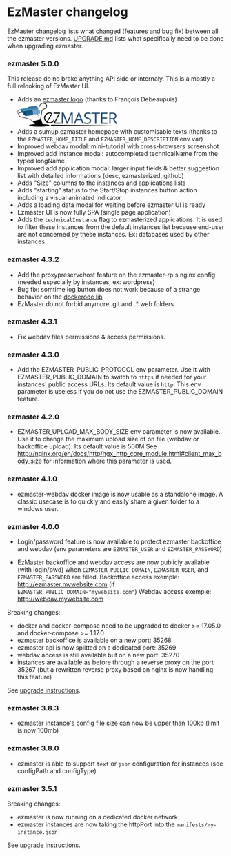 # EzMaster changelog

EzMaster changelog lists what changed (features and bug fix) between all the ezmaster versions. [UPGRADE.md](UPGRADE.md) lists what specifically need to be done when upgrading ezmaster.

### ezmaster 5.0.0

This release do no brake anything API side or internaly. This is a mostly a full relooking of EzMaster UI.

* Adds an [ezmaster logo](./ezmaster-front/src/layout/ezmaster-logo-bg.png) (thanks to François Debeaupuis)
  ![logo](./ezmaster-front/src/layout/ezmaster-logo-header.png)
* Adds a sumup ezmaster homepage with customisable texts (thanks to the `EZMASTER_HOME_TITLE` and `EZMASTER_HOME_DESCRIPTION` env var)
* Improved webdav modal: mini-tutorial with cross-browsers screenshot
* Improved add instance modal: autocompleted technicalName from the typed longName
* Improved add application modal: larger input fields & better suggestion list with detailed informations (desc, ezmasterized, github)
* Adds "Size" columns to the instances and applications lists
* Adds "starting" status to the Start/Stop instances button action including a visual animated indicator
* Adds a loading data modal for waiting before ezmaster UI is ready
* Ezmaster UI is now fully SPA (single page application)
* Adds the `technicalInstance` flag to ezmasterized applications. It is used to filter these instances from the default instances list because end-user are not concerned by these instances. Ex: databases used by other instances

### ezmaster 4.3.2

* Add the proxypreservehost feature on the ezmaster-rp's nginx config (needed especially by instances, ex: wordpress)
* Bug fix: somtime log button does not work because of a strange behavior on the [dockerode lib](https://github.com/apocas/dockerode/issues/456)
* EzMaster do not forbid anymore .git and .\* web folders

### ezmaster 4.3.1

* Fix webdav files permissions & access permissions.

### ezmaster 4.3.0

* Add the EZMASTER_PUBLIC_PROTOCOL env parameter. Use it with EZMASTER_PUBLIC_DOMAIN to switch to `https` if needed for your instances' public access URLs. Its default value is `http`. This env parameter is useless if you do not use the EZMASTER_PUBLIC_DOMAIN feature.

### ezmaster 4.2.0

* EZMASTER_UPLOAD_MAX_BODY_SIZE env parameter is now available. Use it to change the maximum upload size of on file (webdav or backoffice upload). Its default value is 500M
  See http://nginx.org/en/docs/http/ngx_http_core_module.html#client_max_body_size for information where this parameter is used.

### ezmaster 4.1.0

* ezmaster-webdav docker image is now usable as a standalone image. A classic usecase is to quickly and easily share a given folder to a windows user.

### ezmaster 4.0.0

* Login/password feature is now available to protect ezmaster backoffice and webdav (env parameters are `EZMASTER_USER` and `EZMASTER_PASSWORD`)

* EzMaster backoffice and webdav access are now publicly available (with login/pwd) when `EZMASTER_PUBLIC_DOMAIN`, `EZMASTER_USER`, and `EZMASTER_PASSWORD` are filled.
  Backoffice access exemple: http://ezmaster.mywebsite.com (if `EZMASTER_PUBLIC_DOMAIN="mywebsite.com"`)
  Webdav access exemple: http://webdav.mywebsite.com

Breaking changes:

* docker and docker-compose need to be upgraded to docker >= 17.05.0 and docker-compose >= 1.17.0
* ezmaster backoffice is available on a new port: 35268
* ezmaster api is now splitted on a dedicated port: 35269
* webdav access is still available but on a new port: 35270
* instances are available as before through a reverse proxy on the port 35267
  (but a rewritten reverse proxy based on nginx is now handling this feature)

See [upgrade instructions](UPGRADE.md).

### ezmaster 3.8.3

* ezmaster instance's config file size can now be upper than 100kb (limit is now 100mb)

### ezmaster 3.8.0

* ezmaster is able to support `text` or `json` configuration for instances (see configPath and configType)

### ezmaster 3.5.1

Breaking changes:

* ezmaster is now running on a dedicated docker network
* ezmaster instances are now taking the httpPort into the `manifests/my-instance.json`

See [upgrade instructions](UPGRADE.md).

